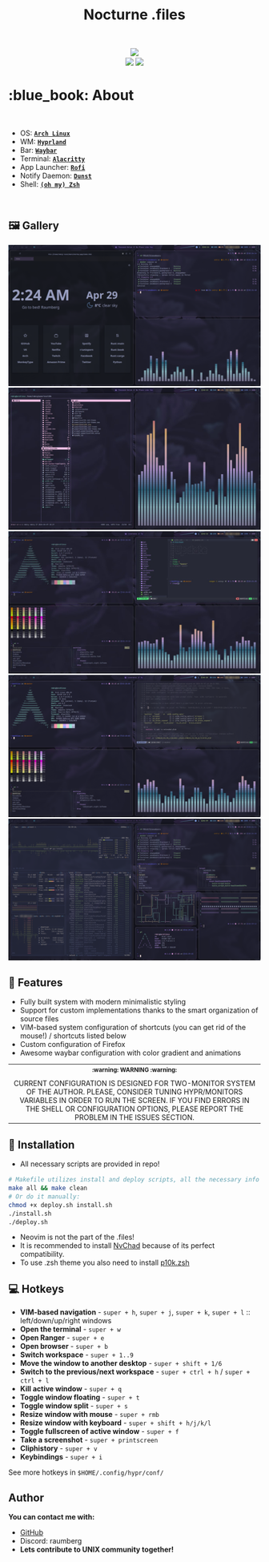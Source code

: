 <h1 align="center"> Nocturne .files  </h1>

<!-- BADGES -->
</br>

<p align="center">
  <img src="https://img.shields.io/github/issues/Raumberg/nocturne-dotfiles?style=for-the-badge">
  </br>
  <img src="https://img.shields.io/github/languages/count/Raumberg/nocturne-dotfiles?style=for-the-badge">
  <img src="https://img.shields.io/github/repo-size/Raumberg/nocturne-dotfiles?style=for-the-badge">
  </br>
</p>

<!-- INFORMATION -->
<h1 align="left"> :blue_book: About</h1> 

</br>

 - OS: [**`Arch Linux`**](https://archlinux.org/)
 - WM: [**`Hyprland`**](https://github.com/hyprwm/Hyprland)
 - Bar: [**`Waybar`**](https://github.com/Alexays/Waybar)
 - Terminal: [**`Alacritty`**](https://github.com/alacritty/alacritty)
 - App Launcher: [**`Rofi`**](https://github.com/davatorium/rofi)
 - Notify Daemon: [**`Dunst`**](https://github.com/dunst-project/dunst)
 - Shell: [**`(oh my) Zsh`**](https://github.com/zsh-users/zsh)

</br>

<!-- IMAGES -->
## 🖼️ Gallery
![gallery](screenshots/1.png)
![gallery](screenshots/2.png)
![gallery](screenshots/3.png)
![gallery](screenshots/4.png)
![gallery](screenshots/5.png)


<!-- FEATURES -->
## 🚀 Features
* Fully built system with modern minimalistic styling
* Support for custom implementations thanks to the smart organization of source files 
* VIM-based system configuration of shortcuts (you can get rid of the mouse!) / shortcuts listed below
* Custom configuration of Firefox
* Awesome waybar configuration with color gradient and animations

<table align="center">
   <tr>
      <th align="center">
         <sup>:warning: WARNING :warning:</sup>
      </th>
   </tr>
   <tr>
      <td align="center">
        CURRENT CONFIGURATION IS DESIGNED FOR TWO-MONITOR SYSTEM OF THE AUTHOR.
        PLEASE, CONSIDER TUNING HYPR/MONITORS VARIABLES IN ORDER TO RUN THE SCREEN.
        IF YOU FIND ERRORS IN THE SHELL OR CONFIGURATION OPTIONS,
        PLEASE REPORT THE PROBLEM IN THE ISSUES SECTION.
   </tr>
   </table>


<!-- INSTALLATION -->
## :blue_book: Installation
- All necessary scripts are provided in repo!  
```bash
# Makefile utilizes install and deploy scripts, all the necessary info is in MANIFEST and PACKAGES
make all && make clean
# Or do it manually:
chmod +x deploy.sh install.sh
./install.sh
./deploy.sh 
```
- Neovim is not the part of the .files! 
- It is recommended to install [NvChad](https://github.com/NvChad/NvChad) because of its perfect compatibility.
- To use .zsh theme you also need to install [p10k.zsh](https://github.com/romkatv/powerlevel10k)

<!-- HOTKEYS -->
## 💻 Hotkeys
* **VIM-based navigation** - `super + h`, `super + j`, `super + k`, `super + l` :: left/down/up/right windows
* **Open the terminal** - `super + w`
* **Open Ranger** - `super + e`
* **Open browser** - `super + b`
* **Switch workspace** - `super + 1..9`
* **Move the window to another desktop** - `super + shift + 1/6`
* **Switch to the previous/next workspace** - `super + ctrl + h` / `super + ctrl + l`
* **Kill active window** - `super + q`
* **Toggle window floating** - `super + t`
* **Toggle window split** - `super + s`
* **Resize window with mouse** - `super + rmb`
* **Resize window with keyboard** - `super + shift + h/j/k/l`
* **Toggle fullscreen of active window** - `super + f`
* **Take a screenshot** - `super + printscreen`
* **Cliphistory** - `super + v`
* **Keybindings** - `super + i`

See more hotkeys in `$HOME/.config/hypr/conf/`


<!-- Autor -->
## Author
**You can contact me with:**
- [GitHub](https://github.com/Raumberg/)
- Discord: raumberg
- **Lets contribute to UNIX community together!**
